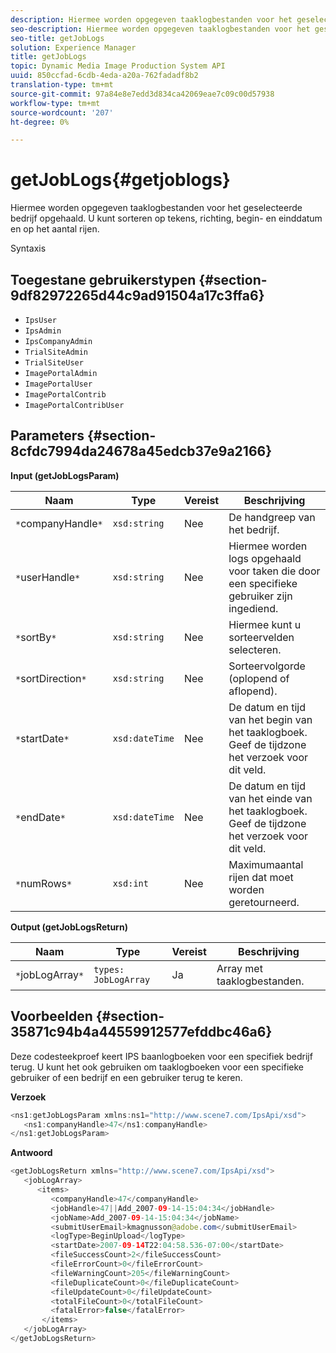 ```yaml
---
description: Hiermee worden opgegeven taaklogbestanden voor het geselecteerde bedrijf opgehaald. U kunt sorteren op tekens, richting, begin- en einddatum en op het aantal rijen.
seo-description: Hiermee worden opgegeven taaklogbestanden voor het geselecteerde bedrijf opgehaald. U kunt sorteren op tekens, richting, begin- en einddatum en op het aantal rijen.
seo-title: getJobLogs
solution: Experience Manager
title: getJobLogs
topic: Dynamic Media Image Production System API
uuid: 850ccfad-6cdb-4eda-a20a-762fadadf8b2
translation-type: tm+mt
source-git-commit: 97a84e8e7edd3d834ca42069eae7c09c00d57938
workflow-type: tm+mt
source-wordcount: '207'
ht-degree: 0%

---
```



# getJobLogs{#getjoblogs}

Hiermee worden opgegeven taaklogbestanden voor het geselecteerde bedrijf opgehaald. U kunt sorteren op tekens, richting, begin- en einddatum en op het aantal rijen.

Syntaxis

## Toegestane gebruikerstypen {#section-9df82972265d44c9ad91504a17c3ffa6}

* `IpsUser`
* `IpsAdmin`
* `IpsCompanyAdmin`
* `TrialSiteAdmin`
* `TrialSiteUser`
* `ImagePortalAdmin`
* `ImagePortalUser`
* `ImagePortalContrib`
* `ImagePortalContribUser`

## Parameters {#section-8cfdc7994da24678a45edcb37e9a2166}

**Input (getJobLogsParam)**

| Naam | Type | Vereist | Beschrijving |
|---|---|---|---|
| `*`companyHandle`*` | `xsd:string` | Nee | De handgreep van het bedrijf. |
| `*`userHandle`*` | `xsd:string` | Nee | Hiermee worden logs opgehaald voor taken die door een specifieke gebruiker zijn ingediend. |
| `*`sortBy`*` | `xsd:string` | Nee | Hiermee kunt u sorteervelden selecteren. |
| `*`sortDirection`*` | `xsd:string` | Nee | Sorteervolgorde (oplopend of aflopend). |
| `*`startDate`*` | `xsd:dateTime` | Nee | De datum en tijd van het begin van het taaklogboek. Geef de tijdzone het verzoek voor dit veld. |
| `*`endDate`*` | `xsd:dateTime` | Nee | De datum en tijd van het einde van het taaklogboek. Geef de tijdzone het verzoek voor dit veld. |
| `*`numRows`*` | `xsd:int` | Nee | Maximumaantal rijen dat moet worden geretourneerd. |

**Output (getJobLogsReturn)**

| Naam | Type | Vereist | Beschrijving |
|---|---|---|---|
| `*`jobLogArray`*` | `types: JobLogArray` | Ja | Array met taaklogbestanden. |

## Voorbeelden {#section-35871c94b4a44559912577efddbc46a6}

Deze codesteekproef keert IPS baanlogboeken voor een specifiek bedrijf terug. U kunt het ook gebruiken om taaklogboeken voor een specifieke gebruiker of een bedrijf en een gebruiker terug te keren.

**Verzoek**

```java
<ns1:getJobLogsParam xmlns:ns1="http://www.scene7.com/IpsApi/xsd">
   <ns1:companyHandle>47</ns1:companyHandle>
</ns1:getJobLogsParam>
```

**Antwoord**

```java
<getJobLogsReturn xmlns="http://www.scene7.com/IpsApi/xsd">
   <jobLogArray>
      <items>
         <companyHandle>47</companyHandle>
         <jobHandle>47||Add_2007-09-14-15:04:34</jobHandle>
         <jobName>Add_2007-09-14-15:04:34</jobName>
         <submitUserEmail>kmagnusson@adobe.com</submitUserEmail>
         <logType>BeginUpload</logType>
         <startDate>2007-09-14T22:04:58.536-07:00</startDate>
         <fileSuccessCount>2</fileSuccessCount>
         <fileErrorCount>0</fileErrorCount>
         <fileWarningCount>205</fileWarningCount>
         <fileDuplicateCount>0</fileDuplicateCount>
         <fileUpdateCount>0</fileUpdateCount>
         <totalFileCount>0</totalFileCount>
         <fatalError>false</fatalError>
       </items>
   </jobLogArray>
</getJobLogsReturn>
```

